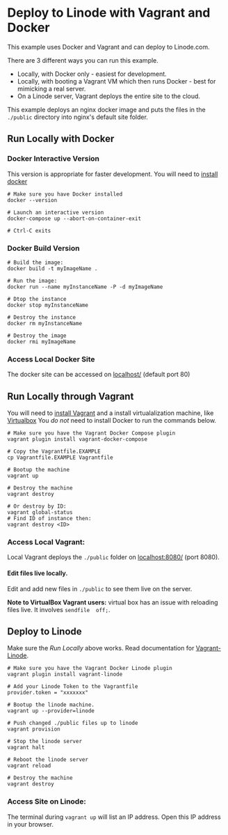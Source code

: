 # Deploy to Linode with Vagrant and Docker

This example uses Docker and Vagrant and can deploy to Linode.com.

There are 3 different ways you can run this example.

 * Locally, with Docker only - easiest for development.
 * Locally, with booting a Vagrant VM which then runs Docker - best for mimicking a real server.
 * On a Linode server, Vagrant deploys the entire site to the cloud.

 This example deploys an nginx docker image and puts the files in the `./public` directory into nginx's default site folder.


## Run Locally with Docker

### Docker Interactive Version

This version is appropriate for faster development. You will need to [install docker](https://www.docker.com/products/docker)
```
# Make sure you have Docker installed
docker --version

# Launch an interactive version
docker-compose up --abort-on-container-exit

# Ctrl-C exits

```

### Docker Build Version

```
# Build the image:
docker build -t myImageName .

# Run the image:
docker run --name myInstanceName -P -d myImageName

# Dtop the instance
docker stop myInstanceName

# Destroy the instance
docker rm myInstanceName

# Destroy the image
docker rmi myImageName

```

### Access Local Docker Site
The docker site can be accessed on [localhost/](http://localhost/) (default port 80)

## Run Locally through Vagrant

You will need to [install Vagrant](https://www.vagrantup.com/downloads.html) and a install virtualalization machine, like [Virtualbox](https://www.virtualbox.org/) You *do not* need to install Docker to run the commands below.

```
# Make sure you have the Vagrant Docker Compose plugin
vagrant plugin install vagrant-docker-compose

# Copy the Vagrantfile.EXAMPLE
cp Vagrantfile.EXAMPLE Vagrantfile

# Bootup the machine
vagrant up

# Destroy the machine
vagrant destroy

# Or destroy by ID:
vagrant global-status
# Find ID of instance then:
vagrant destroy <ID>

```

### Access Local Vagrant:

Local Vagrant deploys the `./public` folder on [localhost:8080/](http://localhost:8080/) (port 8080).

#### Edit files live locally.
Edit and add new files in `./public` to see them live on the server.

**Note to VirtualBox Vagrant users:** virtual box has an issue with reloading files live. It involves `sendfile  off;`.

## Deploy to Linode
Make sure the *Run Locally* above works. Read documentation for [Vagrant-Linode](https://github.com/displague/vagrant-linode).

```
# Make sure you have the Vagrant Docker Linode plugin
vagrant plugin install vagrant-linode

# Add your Linode Token to the Vagrantfile
provider.token = "xxxxxxx"

# Bootup the linode machine.
vagrant up --provider=linode

# Push changed ./public files up to linode
vagrant provision

# Stop the linode server
vagrant halt

# Reboot the linode server
vagrant reload

# Destroy the machine
vagrant destroy

```

### Access Site on Linode:
The terminal during `vagrant up` will list an IP address.  Open this IP address in your browser.
